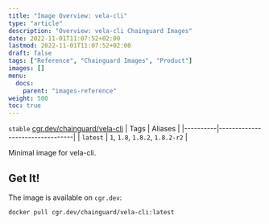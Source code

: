 ```yaml
---
title: "Image Overview: vela-cli"
type: "article"
description: "Overview: vela-cli Chainguard Images"
date: 2022-11-01T11:07:52+02:00
lastmod: 2022-11-01T11:07:52+02:00
draft: false
tags: ["Reference", "Chainguard Images", "Product"]
images: []
menu:
  docs:
    parent: "images-reference"
weight: 500
toc: true
---
```


`stable` [cgr.dev/chainguard/vela-cli](https://github.com/chainguard-images/images/tree/main/images/vela-cli)
| Tags     | Aliases                         |
|----------|---------------------------------|
| `latest` | `1`, `1.8`, `1.8.2`, `1.8.2-r2` |



Minimal image for vela-cli.

## Get It!

The image is available on `cgr.dev`:

```
docker pull cgr.dev/chainguard/vela-cli:latest
```

